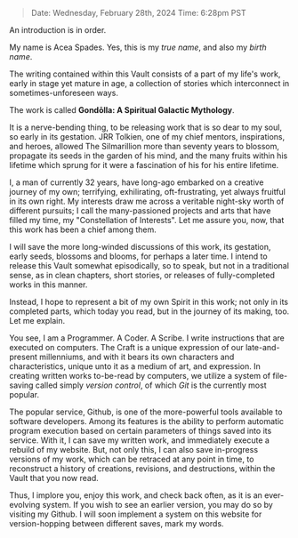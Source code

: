 > Date: Wednesday, February 28th, 2024
> Time: 6:28pm PST

An introduction is in order.

My name is Acea Spades. Yes, this is my *true name*, and also my *birth name*. 

The writing contained within this Vault consists of a part of my life's work, early in stage yet mature in age, a collection of stories which interconnect in sometimes-unforeseen ways. 

The work is called **Gondōlla: A Spiritual Galactic Mythology**.

It is a nerve-bending thing, to be releasing work that is so dear to my soul, so early in its gestation. JRR Tolkien, one of my chief mentors, inspirations, and heroes, allowed The Silmarillion more than seventy years to blossom, propagate its seeds in the garden of his mind, and the many fruits within his lifetime which sprung for it were a fascination of his for his entire lifetime. 

I, a man of currently 32 years, have long-ago embarked on a creative journey of my own; terrifying, exhilirating, oft-frustrating, yet always fruitful in its own right. My interests draw me across a veritable night-sky worth of different pursuits; I call the many-passioned projects and arts that have filled my time, my "Constellation of Interests". Let me assure you, now, that this work has been a chief among them. 

I will save the more long-winded discussions of this work, its gestation, early seeds, blossoms and blooms, for perhaps a later time. I intend to release this Vault somewhat episodically, so to speak, but not in a traditional sense, as in clean chapters, short stories, or releases of fully-completed works in this manner.

Instead, I hope to represent a bit of my own Spirit in this work; not only in its completed parts, which today you read, but in the journey of its making, too. Let me explain.

You see, I am a Programmer. A Coder. A Scribe. I write instructions that are executed on computers. The Craft is a unique expression of our late-and-present millenniums, and with it bears its own characters and characteristics, unique unto it as a medium of art, and expression. In creating written works to-be-read by computers, we utilize a system of file-saving called simply *version control*, of which *Git* is the currently most popular. 

The popular service, Github, is one of the more-powerful tools available to software developers. Among its features is the ability to perform automatic program execution based on certain parameters of things saved into its service. With it, I can save my written work, and immediately execute a rebuild of my website. But, not only this, I can also save in-progress versions of my work, which can be retraced at any point in time, to reconstruct a history of creations, revisions, and destructions, within the Vault that you now read.

Thus, I implore you, enjoy this work, and check back often, as it is an ever-evolving system. If you wish to see an earlier version, you may do so by visiting my Github. I will soon implement a system on this website for version-hopping between different saves, mark my words.